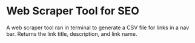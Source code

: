 # Web Scraper Tool for SEO
A web scraper tool ran in terminal to generate a CSV file for links in a nav bar.
Returns the link title, description, and link name.

